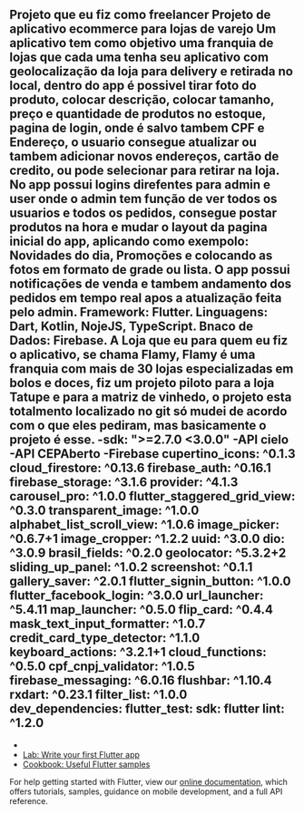 Projeto que eu fiz como freelancer Projeto de aplicativo ecommerce para lojas de varejo Um aplicativo tem como objetivo uma franquia de lojas que cada uma tenha seu aplicativo com geolocalização da loja para delivery e retirada no local, dentro do app é possivel tirar foto do produto, colocar descrição, colocar tamanho, preço e quantidade de produtos no estoque, pagina de login, onde é salvo tambem CPF e Endereço, o usuario consegue atualizar ou tambem adicionar novos endereços, cartão de credito, ou pode selecionar para retirar na loja. No app possui logins direfentes para admin e user onde o admin tem função de ver todos os usuarios e todos os pedidos, consegue postar produtos na hora e mudar o layout da pagina inicial do app, aplicando como exempolo: Novidades do dia, Promoções e colocando as fotos em formato de grade ou lista. O app possui notificações de venda e tambem andamento dos pedidos em tempo real apos a atualização feita pelo admin. Framework: Flutter. Linguagens: Dart, Kotlin, NojeJS, TypeScript. Bnaco de Dados: Firebase. A Loja que eu para quem eu fiz o aplicativo, se chama Flamy, Flamy é uma franquia com mais de 30 lojas especializadas em bolos e doces, fiz um projeto piloto para a loja Tatupe e para a matriz de vinhedo, o projeto esta totalmento localizado no git só mudei de acordo com o que eles pediram, mas basicamente o projeto é esse. -sdk: ">=2.7.0 <3.0.0" -API cielo -API CEPAberto -Firebase cupertino_icons: ^0.1.3 cloud_firestore: ^0.13.6 firebase_auth: ^0.16.1 firebase_storage: ^3.1.6 provider: ^4.1.3 carousel_pro: ^1.0.0 flutter_staggered_grid_view: ^0.3.0 transparent_image: ^1.0.0 alphabet_list_scroll_view: ^1.0.6 image_picker: ^0.6.7+1 image_cropper: ^1.2.2 uuid: ^3.0.0 dio: ^3.0.9 brasil_fields: ^0.2.0 geolocator: ^5.3.2+2 sliding_up_panel: ^1.0.2 screenshot: ^0.1.1 gallery_saver: ^2.0.1 flutter_signin_button: ^1.0.0 flutter_facebook_login: ^3.0.0 url_launcher: ^5.4.11 map_launcher: ^0.5.0 flip_card: ^0.4.4 mask_text_input_formatter: ^1.0.7 credit_card_type_detector: ^1.1.0 keyboard_actions: ^3.2.1+1 cloud_functions: ^0.5.0 cpf_cnpj_validator: ^1.0.5 firebase_messaging: ^6.0.16 flushbar: ^1.10.4 rxdart: ^0.23.1 filter_list: ^1.0.0 dev_dependencies: flutter_test: sdk: flutter lint: ^1.2.0
- 
- 
- [Lab: Write your first Flutter app](https://flutter.dev/docs/get-started/codelab)
- [Cookbook: Useful Flutter samples](https://flutter.dev/docs/cookbook)

For help getting started with Flutter, view our
[online documentation](https://flutter.dev/docs), which offers tutorials,
samples, guidance on mobile development, and a full API reference.
